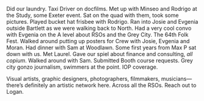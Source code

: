 Did our laundry. Taxi Driver on docfilms. Met up with Minseo and Rodrigo at the Study, some Exeter event. Sat on the quad with them, took some pictures. Played bucket hat frisbee with Rodrigo. Ran into Josie and Evgenia outside Bartlett as we were walking back to North. Had a very cool convo with Evgenia on the A level about RSOs and the Grey City. The 64th Folk Fest. Walked around putting up posters for Crew with Josie, Evgenia and Moran. Had dinner with Sam at Woodlawn. Some first years from Max P sat down with us. Met Laurel. Gave our spiel about finance and consulting, *all copium*. Walked around with Sam. Submitted Booth course requests. Grey city gonzo journalism, swimmers at the point. IOP coverage. 

Visual artists, graphic designers, photographers, filmmakers, musicians—there’s definitely an artistic network here. Across all the RSOs. Reach out to Logan.

